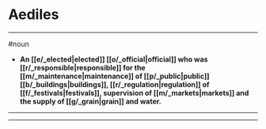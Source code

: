# Aediles
---
#noun
- **An [[e/_elected|elected]] [[o/_official|official]] who was [[r/_responsible|responsible]] for the [[m/_maintenance|maintenance]] of [[p/_public|public]] [[b/_buildings|buildings]], [[r/_regulation|regulation]] of [[f/_festivals|festivals]], supervision of [[m/_markets|markets]] and the supply of [[g/_grain|grain]] and water.**
---
---
